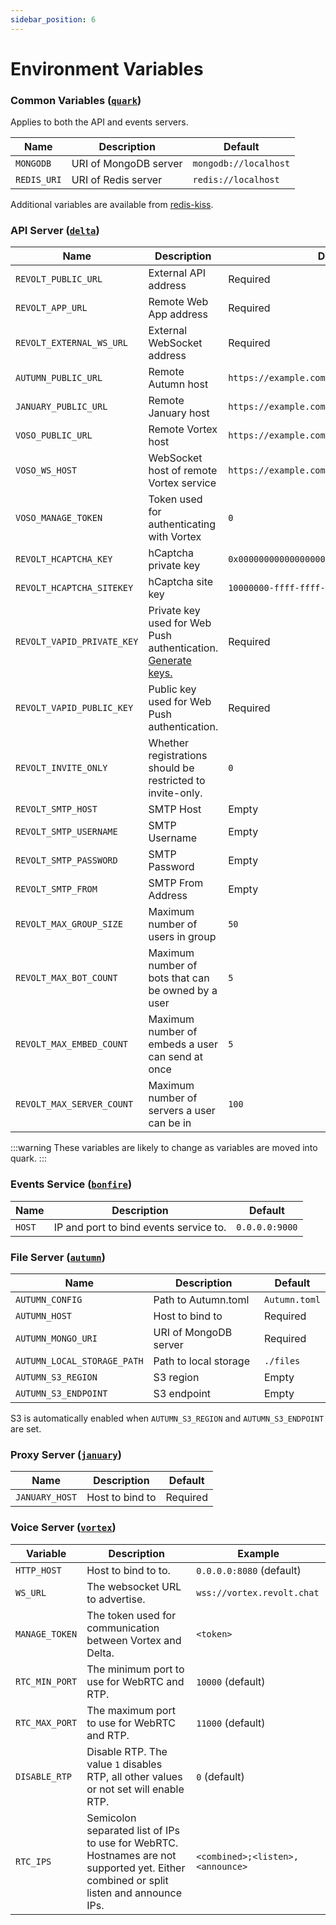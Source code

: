 ```yaml
---
sidebar_position: 6
---
```


# Environment Variables

### Common Variables ([`quark`](https://github.com/revoltchat/quark))

Applies to both the API and events servers.

| Name | Description | Default |
|---|---|---|
| `MONGODB` | URI of MongoDB server | `mongodb://localhost` |
| `REDIS_URI` | URI of Redis server | `redis://localhost` |

Additional variables are available from [redis-kiss](https://github.com/insertish/redis_kiss).

### API Server ([`delta`](https://github.com/revoltchat/delta))

| Name | Description | Default |
|---|---|---|
| `REVOLT_PUBLIC_URL` | External API address | Required |
| `REVOLT_APP_URL` | Remote Web App address | Required |
| `REVOLT_EXTERNAL_WS_URL` | External WebSocket address | Required |
| `AUTUMN_PUBLIC_URL` | Remote Autumn host | `https://example.com` |
| `JANUARY_PUBLIC_URL` | Remote January host | `https://example.com` |
| `VOSO_PUBLIC_URL` | Remote Vortex host | `https://example.com` |
| `VOSO_WS_HOST` | WebSocket host of remote Vortex service | `https://example.com` |
| `VOSO_MANAGE_TOKEN` | Token used for authenticating with Vortex | `0` |
| `REVOLT_HCAPTCHA_KEY` | hCaptcha private key | `0x0000000000000000000000000000000000000000` |
| `REVOLT_HCAPTCHA_SITEKEY` | hCaptcha site key | `10000000-ffff-ffff-ffff-000000000001` |
| `REVOLT_VAPID_PRIVATE_KEY` | Private key used for Web Push authentication.<br/> [Generate keys.](https://gitlab.insrt.uk/revolt/delta/-/wikis/vapid) | Required |
| `REVOLT_VAPID_PUBLIC_KEY` | Public key used for Web Push authentication. | Required |
| `REVOLT_INVITE_ONLY` | Whether registrations should be restricted to invite-only. | `0` |
| `REVOLT_SMTP_HOST` | SMTP Host | Empty |
| `REVOLT_SMTP_USERNAME` | SMTP Username | Empty |
| `REVOLT_SMTP_PASSWORD` | SMTP Password | Empty |
| `REVOLT_SMTP_FROM` | SMTP From Address | Empty |
| `REVOLT_MAX_GROUP_SIZE` | Maximum number of users in group | `50` |
| `REVOLT_MAX_BOT_COUNT` | Maximum number of bots that can be owned by a user | `5` |
| `REVOLT_MAX_EMBED_COUNT` | Maximum number of embeds a user can send at once | `5` |
| `REVOLT_MAX_SERVER_COUNT` | Maximum number of servers a user can be in | `100` |

:::warning
These variables are likely to change as variables are moved into quark.
:::

### Events Service ([`bonfire`](https://github.com/revoltchat/bonfire))

| Name | Description | Default |
|---|---|---|
| `HOST` | IP and port to bind events service to. | `0.0.0.0:9000` |

### File Server ([`autumn`](https://github.com/revoltchat/autumn))

| Name | Description | Default |
|---|---|---|
| `AUTUMN_CONFIG` | Path to Autumn.toml | `Autumn.toml` |
| `AUTUMN_HOST` | Host to bind to | Required |
| `AUTUMN_MONGO_URI` | URI of MongoDB server | Required |
| `AUTUMN_LOCAL_STORAGE_PATH` | Path to local storage | `./files` |
| `AUTUMN_S3_REGION` | S3 region | Empty |
| `AUTUMN_S3_ENDPOINT` | S3 endpoint | Empty |

S3 is automatically enabled when `AUTUMN_S3_REGION` and `AUTUMN_S3_ENDPOINT` are set.

### Proxy Server ([`january`](https://github.com/revoltchat/january))

| Name | Description | Default |
|---|---|---|
| `JANUARY_HOST` | Host to bind to | Required |

### Voice Server ([`vortex`](https://github.com/revoltchat/vortex))

| Variable       | Description                                                                                                                             | Example                          |
| -------------- | --------------------------------------------------------------------------------------------------------------------------------------- | -------------------------------- |
| `HTTP_HOST`    | Host to bind to to.                                                                                                                | `0.0.0.0:8080` (default)         |
| `WS_URL`       | The websocket URL to advertise.                                                                                                         | `wss://vortex.revolt.chat`       |
| `MANAGE_TOKEN` | The token used for communication between Vortex and Delta.                                                                              | `<token>`                        |
| `RTC_MIN_PORT` | The minimum port to use for WebRTC and RTP.                                                                                             | `10000` (default)                |
| `RTC_MAX_PORT` | The maximum port to use for WebRTC and RTP.                                                                                             | `11000` (default)                |
| `DISABLE_RTP`  | Disable RTP. The value `1` disables RTP, all other values or not set will enable RTP.                                                   | `0` (default)                    |
| `RTC_IPS`      | Semicolon separated list of IPs to use for WebRTC. Hostnames are not supported yet. Either combined or split listen and announce IPs.   | `<combined>;<listen>,<announce>` |
